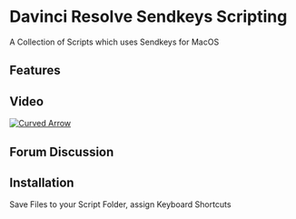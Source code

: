 # Davinci Resolve Sendkeys Scripting


A Collection of Scripts which uses Sendkeys for MacOS
## Features

## Video
[![Curved Arrow](https://img.youtube.com/vi/fZ18M9OttIk/0.jpg)](https://www.youtube.com/watch?v=fZ18M9OttIk)

## Forum Discussion

## Installation
Save Files to your Script Folder, assign Keyboard Shortcuts
